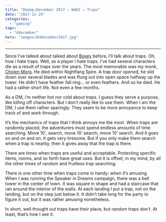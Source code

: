 ```yaml
---
title: "D&amp;December 2017 – W4D2 – Traps"
date: "2017-12-29"
categories: 
  - "gaming"
tags: 
  - "ddecember"
hero: "images/DnDecember2017.jpg"
---
```


* * *

Since I’ve talked about talked about [Boxey](https://gaming.barretblake.com/2017/12/11/dndecember-w2d1/) before, I’ll talk about traps. Oh, how i hate traps. Well, as a player I hate traps. I’ve had several characters die as a result of traps over the years. The most memorable was my monk, [Chojen Morg](https://gaming.barretblake.com/2018/01/19/character-portrait-chojen/). He died within Nightfang Spire. A trap door opened, he slid down over several blades and was flung out into open space halfway up the tower. He didn’t have feather fall ring… or even feathers. And so he died. He had a rather short life. Not even a few months.

As a DM, i’m neither hot nor cold about traps. I guess they serve a purpose, like killing off characters. But I don’t really like to use them. When I am the DM, I use them rather sparingly. They seem to be more annoyance to keep track of and work through.

It’s the mechanics of traps that I think annoys me the most. When traps are randomly placed, the adventurers must spend endless amounts of time searching. Move 10′, search, move 10′ search, move 10′ search. And it goes on and on and on. It gets very tiresome. But if you only make them search when a trap is nearby, then it gives away that the trap is there.

There are times when traps are useful and acceptable. Protecting specific items, rooms, and so forth have great uses. But it is offset, in my mind, by all the other times of random and fruitless trap searching.

There is one other time when traps come in handy: when it’s amusing. When I was running the Speaker in Dreams campaign, there was a bell tower in the center of town. It was square in shape and had a staircase that ran around the interior of the walls. At each landing I put a trap, not on the landing, but on the step just below it. It didn’t take long for the party to figure it out, but it was rather amusing nonetheless.

In short, well thought out traps have their place, but random traps don’t. At least, that’s how I see it.
